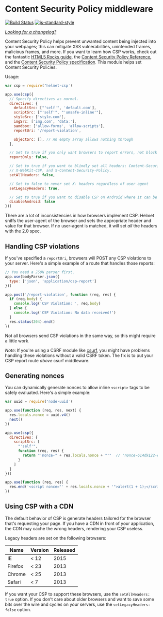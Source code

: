 Content Security Policy middleware
==================================
[![Build Status](https://travis-ci.org/helmetjs/csp.svg?branch=master)](https://travis-ci.org/helmetjs/csp)
[![js-standard-style](https://img.shields.io/badge/code%20style-standard-brightgreen.svg)](http://standardjs.com/)

[_Looking for a changelog?_](https://github.com/helmetjs/helmet/blob/master/HISTORY.md)

Content Security Policy helps prevent unwanted content being injected into your webpages; this can mitigate XSS vulnerabilities, unintended frames, malicious frames, and more. If you want to learn how CSP works, check out the fantastic [HTML5 Rocks guide](http://www.html5rocks.com/en/tutorials/security/content-security-policy/), the [Content Security Policy Reference](http://content-security-policy.com/), and the [Content Security Policy specification](http://www.w3.org/TR/CSP/). This module helps set Content Security Policies.

Usage:

```javascript
var csp = require('helmet-csp')

app.use(csp({
  // Specify directives as normal.
  directives: {
    defaultSrc: ["'self'", 'default.com'],
    scriptSrc: ["'self'", "'unsafe-inline'"],
    styleSrc: ['style.com'],
    imgSrc: ['img.com', 'data:'],
    sandbox: ['allow-forms', 'allow-scripts'],
    reportUri: '/report-violation',

    objectSrc: [], // An empty array allows nothing through
  },

  // Set to true if you only want browsers to report errors, not block them
  reportOnly: false,

  // Set to true if you want to blindly set all headers: Content-Security-Policy,
  // X-WebKit-CSP, and X-Content-Security-Policy.
  setAllHeaders: false,

  // Set to false to never set X- headers regardless of user agent
  setLegacyHeaders: true,

  // Set to true if you want to disable CSP on Android where it can be buggy.
  disableAndroid: false
}))
```

There are a lot of inconsistencies in how browsers implement CSP. Helmet sniffs the user-agent of the browser and sets the appropriate header and value for that browser. If no user-agent is matched, it will set _all_ the headers with the 2.0 spec.

Handling CSP violations
-----------------------

If you've specified a `reportUri`, browsers will POST any CSP violations to your server. Here's a simple example of a route that handles those reports:

```js
// You need a JSON parser first.
app.use(bodyParser.json({
  type: ['json', 'application/csp-report']
}))

app.post('/report-violation', function (req, res) {
  if (req.body) {
    console.log('CSP Violation: ', req.body)
  } else {
    console.log('CSP Violation: No data received!')
  }
  res.status(204).end()
})
```

Not all browsers send CSP violations in the same way, so this might require a little work.

*Note*: If you're using a CSRF module like [csurf](https://github.com/expressjs/csurf), you might have problems handling these violations without a valid CSRF token. The fix is to put your CSP report route *above* csurf middleware.

Generating nonces
-----------------

You can dynamically generate nonces to allow inline `<script>` tags to be safely evaluated. Here's a simple example:

```js
var uuid = require('node-uuid')

app.use(function (req, res, next) {
  res.locals.nonce = uuid.v4()
  next()
})

app.use(csp({
  directives: {
    scriptSrc: [
      "'self'",
      function (req, res) {
        return "'nonce-" + res.locals.nonce + "'"  // 'nonce-614d9122-d5b0-4760-aecf-3a5d17cf0ac9'
      }
    ]
  }
}))

app.use(function (req, res) {
  res.end('<script nonce="' + res.locals.nonce + '">alert(1 + 1);</script>')
})
```

Using CSP with a CDN
--------------------

The default behavior of CSP is generate headers tailored for the browser that's requesting your page. If you have a CDN in front of your application, the CDN may cache the wrong headers, rendering your CSP useless.

Legacy headers are set on the following browsers:

| Name    | Version | Released |
|---------|---------|----------|
| IE      | < 12    | 2015     |
| Firefox | < 23    | 2013     |
| Chrome  | < 25    | 2013     |
| Safari  | < 7     | 2013     |

If you want your CSP to support these browsers, use the `setAllHeaders: true` option. If you don't care about older browsers and want to save some bits over the wire and cycles on your servers, use the `setLegacyHeaders: false` option.


